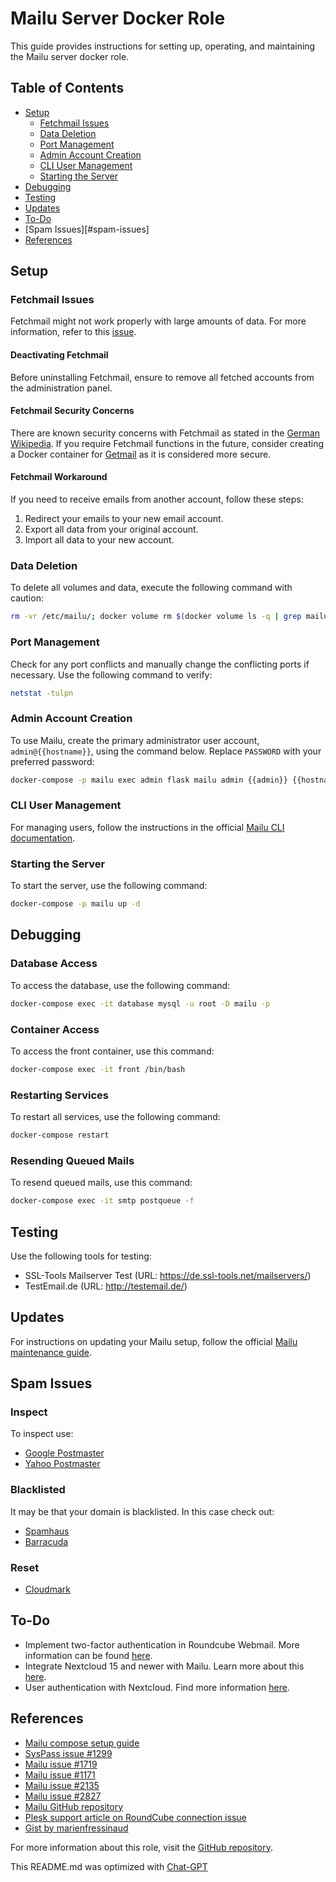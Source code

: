 # Mailu Server Docker Role

This guide provides instructions for setting up, operating, and maintaining the Mailu server docker role. 

## Table of Contents

- [Setup](#setup)
  - [Fetchmail Issues](#fetchmail-issues)
  - [Data Deletion](#data-deletion)
  - [Port Management](#port-management)
  - [Admin Account Creation](#admin-account-creation)
  - [CLI User Management](#cli-user-management)
  - [Starting the Server](#starting-the-server)
- [Debugging](#debugging)
- [Testing](#testing)
- [Updates](#updates)
- [To-Do](#to-do)
- [Spam Issues][#spam-issues]
- [References](#references)

## Setup

### Fetchmail Issues

Fetchmail might not work properly with large amounts of data. For more information, refer to this [issue](https://github.com/Mailu/Mailu/issues/1719). 

#### Deactivating Fetchmail

Before uninstalling Fetchmail, ensure to remove all fetched accounts from the administration panel.

#### Fetchmail Security Concerns

There are known security concerns with Fetchmail as stated in the [German Wikipedia](https://de.wikipedia.org/wiki/Fetchmail). If you require Fetchmail functions in the future, consider creating a Docker container for [Getmail](https://en.wikipedia.org/wiki/Getmail) as it is considered more secure.

#### Fetchmail Workaround

If you need to receive emails from another account, follow these steps:

1. Redirect your emails to your new email account.
2. Export all data from your original account.
3. Import all data to your new account.

### Data Deletion

To delete all volumes and data, execute the following command with caution:

```bash
rm -vr /etc/mailu/; docker volume rm $(docker volume ls -q | grep mailu_)
```

### Port Management

Check for any port conflicts and manually change the conflicting ports if necessary. Use the following command to verify:

```bash
netstat -tulpn
```

### Admin Account Creation

To use Mailu, create the primary administrator user account, `admin@{{hostname}}`, using the command below. Replace `PASSWORD` with your preferred password:

```bash
docker-compose -p mailu exec admin flask mailu admin {{admin}} {{hostname}} PASSWORD
```

### CLI User Management

For managing users, follow the instructions in the official [Mailu CLI documentation](https://mailu.io/master/cli.html).

### Starting the Server

To start the server, use the following command:

```bash
docker-compose -p mailu up -d
```

## Debugging

### Database Access

To access the database, use the following command:

```bash
docker-compose exec -it database mysql -u root -D mailu -p
```

### Container Access

To access the front container, use this command:

```bash
docker-compose exec -it front /bin/bash
```

### Restarting Services

To restart all services, use the following command:

```bash
docker-compose restart 
```

### Resending Queued Mails

To resend queued mails, use this command:

```bash
docker-compose exec -it smtp postqueue -f
```

## Testing

Use the following tools for testing:



- SSL-Tools Mailserver Test (URL: https://de.ssl-tools.net/mailservers/)
- TestEmail.de (URL: http://testemail.de/)

## Updates

For instructions on updating your Mailu setup, follow the official [Mailu maintenance guide](https://mailu.io/master/maintain.html).

## Spam Issues

### Inspect

To inspect use:
- [Google Postmaster](https://postmaster.google.com/)
- [Yahoo Postmaster](https://postmaster.yahooinc.com)

### Blacklisted
It may be that your domain is blacklisted. In this case check out:

- [Spamhaus](https://check.spamhaus.org/)
- [Barracuda](https://www.barracudacentral.org/lookups)

### Reset
- [Cloudmark](https://csi.cloudmark.com/en/reset/)



## To-Do

- Implement two-factor authentication in Roundcube Webmail. More information can be found [here](https://blog.kuepper.nrw/2019/03/30/roundcube-webmail-mit-zwei-faktor-authentifizierung/).
- Integrate Nextcloud 15 and newer with Mailu. Learn more about this [here](https://mailu.io/master/faq.html#i-want-to-integrate-nextcloud-15-and-newer-with-mailu).
- User authentication with Nextcloud. Find more information [here](https://docs.nextcloud.com/server/9.0/admin_manual/configuration_user/user_auth_ftp_smb_imap.html).

## References

- [Mailu compose setup guide](https://mailu.io/1.7/compose/setup.html)
- [SysPass issue #1299](https://github.com/nuxsmin/sysPass/issues/1299)
- [Mailu issue #1719](https://github.com/Mailu/Mailu/issues/1719)
- [Mailu issue #1171](https://github.com/Mailu/Mailu/issues/1171)
- [Mailu issue #2135](https://github.com/Mailu/Mailu/issues/2135)
- [Mailu issue #2827](https://github.com/Mailu/Mailu/issues/2827)
- [Mailu GitHub repository](https://github.com/Mailu/Mailu)
- [Plesk support article on RoundCube connection issue](https://support.plesk.com/hc/en-us/articles/115001264814-Unable-to-log-into-RoundCube-Connection-to-storage-server-failed)
- [Gist by marienfressinaud](https://gist.github.com/marienfressinaud/f284a59b18aad395eb0de2d22836ae6b)

For more information about this role, visit the [GitHub repository](https://github.com/kevinveenbirkenbach/cymais/tree/master/roles/docker-mailu).

This README.md was optimized with [Chat-GPT](https://chat.openai.com/share/d1ad5ce7-3aa1-4a14-a959-63393b39374a)
